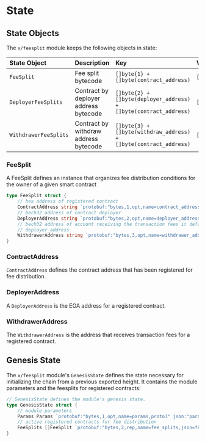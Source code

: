 <!--
order: 2
-->

# State

## State Objects

The `x/feesplit` module keeps the following objects in state:

| State Object          | Description                           | Key                                                               | Value              | Store |
| :-------------------- | :------------------------------------ | :---------------------------------------------------------------- | :----------------- | :---- |
| `FeeSplit`            | Fee split bytecode                     | `[]byte{1} + []byte(contract_address)`                            | `[]byte{feeSplit}` | KV    |
| `DeployerFeeSplits`   | Contract by deployer address bytecode | `[]byte{2} + []byte(deployer_address) + []byte(contract_address)` | `[]byte{1}`        | KV    |
| `WithdrawerFeeSplits` | Contract by withdraw address bytecode | `[]byte{3} + []byte(withdraw_address) + []byte(contract_address)` | `[]byte{1}`        | KV    |

### FeeSplit

A FeeSplit defines an instance that organizes fee distribution conditions for
the owner of a given smart contract

```go
type FeeSplit struct {
	// hex address of registered contract
	ContractAddress string `protobuf:"bytes,1,opt,name=contract_address,json=contractAddress,proto3" json:"contract_address,omitempty"`
	// bech32 address of contract deployer
	DeployerAddress string `protobuf:"bytes,2,opt,name=deployer_address,json=deployerAddress,proto3" json:"deployer_address,omitempty"`
	// bech32 address of account receiving the transaction fees it defaults to
	// deployer_address
	WithdrawerAddress string `protobuf:"bytes,3,opt,name=withdrawer_address,json=withdrawerAddress,proto3" json:"withdrawer_address,omitempty"`
}
```

### ContractAddress

`ContractAddress` defines the contract address that has been registered for fee distribution.

### DeployerAddress

A `DeployerAddress` is the EOA address for a registered contract.

### WithdrawerAddress

The `WithdrawerAddress` is the address that receives transaction fees for a registered contract.

## Genesis State

The `x/feesplit` module's `GenesisState` defines the state necessary for initializing the chain from a previous exported height. It contains the module parameters and the feesplits for registered contracts:

```go
// GenesisState defines the module's genesis state.
type GenesisState struct {
	// module parameters
	Params Params `protobuf:"bytes,1,opt,name=params,proto3" json:"params"`
	// active registered contracts for fee distribution
	FeeSplits []FeeSplit `protobuf:"bytes,2,rep,name=fee_splits,json=feeSplits,proto3" json:"fee_splits"`
}

```
